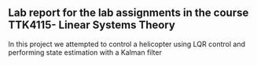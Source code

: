 <h2> Lab report for the lab assignments in the course TTK4115- Linear Systems Theory</h2>
<p> In this project we attempted to control a helicopter using LQR control and performing state estimation with  a Kalman filter</p>

